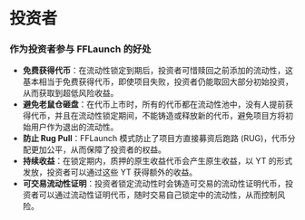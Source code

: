 # 投资者

### **作为投资者参与 FFLaunch 的好处**

* **免费获得代币**：在流动性锁定到期后，投资者可惜赎回之前添加的流动性，这基本相当于免费获得代币，即使项目失败，投资者仍能取回大部分初始投资，从而获取到超低风险收益。
* **避免老鼠仓砸盘**：在代币上市时，所有的代币都在流动性池中，没有人提前获得代币，并且在流动性锁定期间，不能铸造或释放新的代币，避免项目方将初始用户作为退出的流动性。
* **防止 Rug Pull**：FFLaunch 模式防止了项目方直接募资后跑路 (RUG)，代币分配更加公平，从而保障了投资者的权益。
* **持续收益**：在锁定期内，质押的原生收益代币会产生原生收益，以 YT 的形式发放，投资者可以通过这些 YT 获得额外的收益。
* **可交易流动性证明**：投资者锁定流动性时会铸造可交易的流动性证明代币，投资者可以通过流动性证明代币，随时交易自己锁定中的流动性，从而控制风险。
